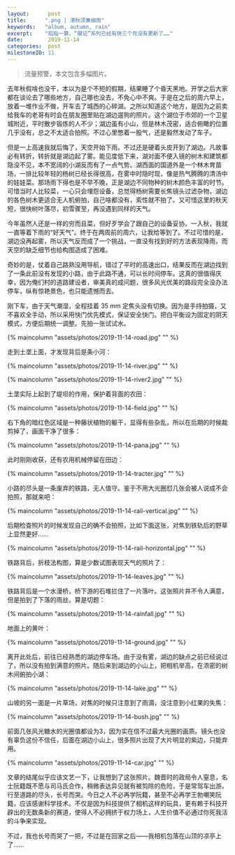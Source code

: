 ```yaml
---
layout:      post
title:      ".png | 清秋须兼细雨"
keywords:   "album, autumn, rain"
excerpt:    "掐指一算，“摄记”系列已经有快三个月没有更新了……"
date:        2019-11-14
categories:  post
milestoneID: 11
---
```


> 流量预警，本文包含多幅图片。

去年秋假啥也没干，本以为是个不短的假期，结果睡了个昏天黑地。开学之后大家都在谈论去了哪些地方，自己哪也没去，不免心中不爽。于是在之后的周六早上，放着一堆作业不做，开车去了城西的心碎湖。之所以知道这个地方，是因为之前卖给我车的老哥有时会在朋友圈里贴在湖边遛狗的照片。这个湖位于市郊的一个卫星城附近，平时散步锻炼的人不少；湖边虽有小山，但是林木茂密，适合俯瞰的位置几乎没有，总之不太适合拍照。不过心里憋着一股气，还是毅然发动了车子。

但是一上高速我就后悔了，天空开始下雨。不过还是硬着头皮开到了湖边。凡故事必有转折，转折就是湖边起了雾。能见度低下来，湖对面不便入镜的树木和建筑都隐没不见，本不宽阔的小湖反而有了一点气势。湖西面的国道外是一个林木育苗场，一排比较年轻的杨树已经长得很高，在雾中时隐时现，像是热气腾腾的清汤中的娃娃菜。那场雨下得也是不早不晚，正是湖边不同物种的树木颜色丰富的时节。可惜当时人比较菜，一心只会埋怨设备，总觉得杨树需要长焦镜头过滤杂物，湖边的各色树木更适合无人机俯拍，自己啥都没有，索性就不拍了。又可惜这里的秋天短，很快树叶落尽，初雪骤至，再没遇到同样的天气。

今年虽然人还是一样的穷而且菜，但好歹学会了跟自己的设备妥协。一入秋，我就一直等着下雨的“好天气”。终于在两周前的周六，让我给等到了。不过可惜的是，湖边没再起雾，所以天气反而成了一个挑战，一直没有找到好的方法表现降雨，而天空的缺乏细节也给构图造成了困难。

奇妙的是，仗着自己路熟没用导航，错过了平时的高速出口，结果反而在湖边找到了一条此前没有发现的小路，由于此路不通，可以长时间停车。这真的很值得庆幸，因为俺们村的道路建设者，审美真的成问题，很多风光优美的路段完全没办法停车，纵有惊艳景色，也只能遗憾而去。

刚下车，由于天气潮湿，全程挂着 35 mm 定焦头没有切换。因为是手持拍摄，又不喜欢全手动，所以采用快门优先模式，保证安全快门。把白平衡设为固定的阴天模式，方便后期统一调整。先拍一张试试水。

{% maincolumn "assets/photos/2019-11-14-road.jpg" "" %}

走到土垄上面，才发现背后是条小河：

{% maincolumn "assets/photos/2019-11-14-river.jpg" "" %}

{% maincolumn "assets/photos/2019-11-14-river2.jpg" "" %}

土垄实际上起到了堤坝的作用，保护着背面的农田：

{% maincolumn "assets/photos/2019-11-14-field.jpg" "" %}

右下角的暗红色区域是一种藤状植物的躯干，显得有些杂乱，所以在后期的时候裁剪掉了，画面干净了很多：

{% maincolumn "assets/photos/2019-11-14-pana.jpg" "" %}

此时刚刚收获，还有农用机械停留在田边：

{% maincolumn "assets/photos/2019-11-14-tracter.jpg" "" %}

小路的尽头是一条废弃的铁路，无人值守。鉴于不用大光圈怼几张会被人说成不会拍照，那就来吧：

{% maincolumn "assets/photos/2019-11-14-rail-vertical.jpg" "" %}

后期检查照片的时候发现自己的确不会拍照，比如下面这张，对焦到铁轨后的野草上显然更好……

{% maincolumn "assets/photos/2019-11-14-rail-horizontal.jpg" "" %}

铁路背后，折枝法构图，算是少数试图表现天气的照片了：

{% maincolumn "assets/photos/2019-11-14-leaves.jpg" "" %}

铁路背后是一个水漫桥，桥下游的石堆拦住了一片落叶。这张照片并不令人满意，但是拍到了下落的雨丝，算是切题：

{% maincolumn "assets/photos/2019-11-14-rainfall.jpg" "" %}

地面上的黄叶：

{% maincolumn "assets/photos/2019-11-14-ground.jpg" "" %}

离开此处后，前往已经熟悉的湖边停车场。由于没有雾，湖边的缺点之前已经说过了，所以没有拍到满意的照片。随后来到湖边的小山上，把相机举高，在浓密的树木间俯拍小湖：

{% maincolumn "assets/photos/2019-11-14-lake.jpg" "" %}

山坡的另一面是一片草场，对焦的时候只注意到了雨滴，没注意到小红果的失焦：

{% maincolumn "assets/photos/2019-11-14-bush.jpg" "" %}

前面几张风光糖水的光圈值都设为3，因为实在信不过最大光圈的画质。镜头也没有辜负这份不信任，后面在湖边小山上，很多照片出现了大片明显的紫边，只能弃用。

{% maincolumn "assets/photos/2019-11-14-car.jpg" "" %}

文章的结尾似乎应该文艺一下，让我想到了这张照片。魏晋时的政局令人窒息，名士阮籍既不愿与司马氏合作，稍微表达异见就有被剪除的危险，于是常驾车出游，行至道路的尽头，长号而哭。今日之人不必再学阮籍，甚至不必再学王勃嘲笑阮籍，应该感谢科学技术。不仅是因为科技提供了相机这样的玩具，更有赖于科技开辟出的无数条新的赛道，使得人不必拥挤于权力场上，人生价值不必通过你死我活的斗争来实现。

不过，我也长号而哭了一把，不过是在回家之后——我相机包落在山顶的凉亭上了……

